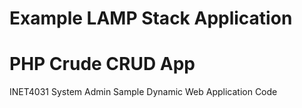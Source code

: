 # Example LAMP Stack Application
# PHP Crude CRUD App
INET4031 System Admin Sample Dynamic Web Application Code
